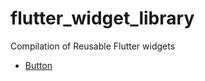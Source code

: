 # flutter_widget_library

Compilation of Reusable Flutter widgets

- [Button](lib/features/buttons)

